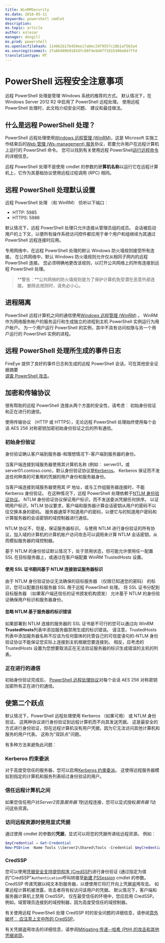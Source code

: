 ```yaml
---
title: WinRMSecurity
ms.date: 2016-05-11
keywords: powershell cmdlet
description: 
ms.topic: article
author: eslesar
manager: dongill
ms.prod: powershell
ms.openlocfilehash: 114062b17b459ee17a0ec2979557c18b1af563a4
ms.sourcegitcommit: 2fa86409b9183dfc80f4e9d4ff1015496e04fffd
translationtype: MT
---
```

# PowerShell 远程安全注意事项

远程 PowerShell 处理是管理 Windows 系统的推荐的方式。 默认情况下，在 Windows Server 2012 R2 中启用了 PowerShell 远程处理。 使用远程 PowerShell 处理时，此文档介绍安全问题、 建议和最佳做法。

## 什么是远程 PowerShell 处理？

PowerShell 远程处理使用[Windows 远程管理 (WinRM)](https://msdn.microsoft.com/en-us/library/windows/desktop/aa384426.aspx)，这是 Microsoft 实施工作结束后的[Web 管理 (Ws-management) 服务](http://www.dmtf.org/sites/default/files/standards/documents/DSP0226_1.2.0.pdf)协议，若要允许用户在远程计算机上运行的 PowerShell 命令。 您可以找到有关使用远程 PowerShell[运行远程命令](https://technet.microsoft.com/en-us/library/dd819505.aspx)的详细信息。

远程 PowerShell 处理不是使用 cmdlet 的参数的**计算机名称**以运行它在远程计算机上，它作为其基础协议使用远程过程调用 (RPC) 相同。

##  远程 PowerShell 处理默认设置

远程 PowerShell 处理 （和 WinRM） 侦听以下端口︰

- HTTP: 5985
- HTTPS: 5986

默认情况下，远程 PowerShell 处理只允许连接从管理员组的成员。 会话被启动用户的上下文，以便所有操作系统访问控件都应用于单个用户和组继续为其通过 PowerShell 远程连接时应用。

专用网络中，在远程 PowerShell 处理的默认 Windows 防火墙规则接受所有连接。 在公共网络中，默认 Windows 防火墙规则允许仅从相同子网内的远程 PowerShell 连接。 您必须明确地更改该规则，以打开公共网络上的所有连接到远程 PowerShell 处理。

>**警告︰**公共网络的防火墙规则是为了保护计算机免受潜在恶意外部连接。 删除此规则时，请务必小心。

## 进程隔离

PowerShell 远程计算机之间的通信使用[Windows 远程管理 (WinRM)](https://msdn.microsoft.com/en-us/library/windows/desktop/aa384426) 。 WinRM 作为网络服务帐户的服务运行和生成独立的进程到主机 PowerShell 实例运行为用户帐户。 为一个用户运行 PowerShell 的实例，其中不具有访问权限与另一个用户运行的 PowerShell 实例的进程。

## 远程 PowerShell 处理所生成的事件日志

FireEye 提供了良好的事件日志和生成的远程 PowerShell 会话，可在其他安全证据摘要  
[调查 PowerShell 攻击](https://www.fireeye.com/content/dam/fireeye-www/global/en/solutions/pdfs/wp-lazanciyan-investigating-powershell-attacks.pdf)。

## 加密和传输协议

很有帮助的远程 PowerShell 连接从两个方面的安全性，请考虑︰ 初始身份验证和正在进行的通信。 

使用传输协议 （HTTP 或 HTTPS），无论远程 PowerShell 处理始终使用每个会话 AES 256 对称密钥加密初始身份验证之后的所有通信。
    
### 初始身份验证

身份验证确认客户端到服务器-和理想情况下-客户端到服务器的身份。
    
当客户端连接到域服务器使用其计算机名称 (例如︰ server01，或 server01.contoso.com)，默认身份验证协议是[Kerberos](https://msdn.microsoft.com/en-us/library/windows/desktop/aa378747.aspx)。
Kerberos 保证而不发送任何种类的可重用的凭据的用户身份和服务器身份。

当客户端连接到域服务器使用其 IP 地址，或与工作组服务器连接时，不能 Kerberos 身份验证。 在这种情况下，远程 PowerShell 处理依赖于[NTLM 身份验证协议](https://msdn.microsoft.com/en-us/library/windows/desktop/aa378749.aspx)。 NTLM 身份验证协议保证用户标识，而不发送委派凭据任何排序。 以证明用户标识，NTLM 协议要求，客户端和服务器计算会话密钥从用户的密码不以往交换本身的密码。 服务器通常不知道用户的密码，以便它与的知道用户密码和计算服务器的会话密钥的域控制器进行通信。 
      
NTLM 协议不，但是，保证服务器标识。 与使用 NTLM 进行身份验证的所有协议，加入域的计算机的计算机帐户访问攻击可以调用来计算 NTLM 会话密钥，从而模拟服务器的域控制器。

基于 NTLM 的身份验证默认情况下，处于禁用状态，但可能允许使用任一配置 SSL 在目标服务器上，或通过在客户端配置 WinRM TrustedHosts 设置。
    
#### 使用 SSL 证书期间基于 NTLM 连接验证服务器标识

由于 NTLM 身份验证协议无法确保的目标服务器 （仅限已知道您的密码） 的标识，您可以配置目标服务器 SSL 用于远程 PowerShell 处理。 将 SSL 证书分配到目标服务器 （如果客户端还信任的证书颁发机构颁发） 允许基于 NTLM 的身份验证确保用户标识和服务器身份。
    
#### 忽略 NTLM 基于服务器的标识错误
      
如果部署到 NTLM 连接的服务器的 SSL 证书是不可行的您可以通过向 WinRM **TrustedHosts**列表中添加服务器禁用生成的标识错误。 请注意，TrustedHosts 列表中添加服务器名称不应该为任何窗体的托管自己的可信度语句的-NTLM 身份验证协议不能保证您实际上连接到主机根据您要连接到。
相反，应考虑的 TrustedHosts 设置为您想要取消正在无法验证服务器的标识生成错误的主机的列表。
    
    
### 正在进行的通信

初始身份验证完成后， [PowerShell 远程处理协议](https://msdn.microsoft.com/en-us/library/dd357801.aspx)对每个会话 AES 256 对称密钥加密所有正在进行的通信。  


## 使第二个跃点

默认情况下，PowerShell 远程处理使用 Kerberos （如果可用） 或 NTLM 身份验证。 这两种协议进行身份验证到远程计算机而不向其发送凭据。
这是最安全的方式进行身份验证，但在远程计算机没有用户凭据，因为它无法访问其他计算机和服务的用户代表。 这称为"双跃点"问题。

有多种方法来避免此问题︰

### Kerberos 约束委派

对于高度受信任的服务器，您可以启用[Kerberos 约束委派](https://technet.microsoft.com/en-us/library/cc995228.aspx)。 这使得远程服务器模拟到指定的计算机和服务列表经过身份验证的用户。

### 信任远程计算机之间

如果您信任用户对*Server2*资源*服务器 1*到远程连接，您可以显式授权*服务器 1*访问这些资源。

### 访问远程资源时使用显式凭据

通过使用 cmdlet 的参数的**凭据**，显式可以将您的凭据传递给远程资源。 例如︰

```powershell
$myCredential = Get-Credential
New-PSDrive -Name Tools \\Server2\Shared\Tools -Credential $myCredential 
```

### CredSSP

您可以使用[凭据安全支持提供程序 (CredSSP)](https://msdn.microsoft.com/en-us/library/windows/desktop/bb931352.aspx)进行身份验证 (通过指定为值的"CredSSP"`Authentication`呼叫转接至[新建 PSSession](https://technet.microsoft.com/en-us/library/hh849717.aspx) cmdlet 的参数。 CredSSP 传递凭据以纯文本到服务器，以便使用它将打开向上凭据盗用攻击。 如果远程计算机被泄露，攻击者将有权访问该用户的凭据。 默认情况下，客户端和服务器计算机上禁用 CredSSP。 仅在最受信任的环境中，您应启用 CredSSP。 例如，域管理员连接到的域控制器，因为高度受信任的域控制器。

有关使用远程 PowerShell 处理 CredSSP 时的安全问题的详细信息，请参阅[意外破坏︰ 应注意上文中所的 CredSSP](http://www.powershellmagazine.com/2014/03/06/accidental-sabotage-beware-of-credssp)。

有关凭据盗用攻击的详细信息，请参阅[Mitigating 传递--哈希 (PtH) 的攻击和其他凭据盗窃](https://www.microsoft.com/en-us/download/details.aspx?id=36036)。








